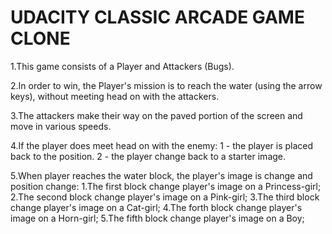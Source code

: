 UDACITY CLASSIC ARCADE GAME CLONE 
=================================
1.This game consists of a Player and Attackers (Bugs).

2.In order to win, the Player's mission is to reach the water (using the arrow keys), without meeting head on with the attackers.

3.The attackers make their way on the paved portion of the screen and move in various speeds. 

4.If the player does meet head on with the enemy:
      1 - the player is placed back to the position.
      2 - the player change back to a starter image.
      
5.When player reaches the water block, the player's image is change and position change:
      1.The first block change player's image on a Princess-girl;
      2.The second block change player's image on a Pink-girl;
      3.The third block change player's image on a Cat-girl;
      4.The forth block change player's image on a Horn-girl;
      5.The fifth block change player's image on a Boy;
